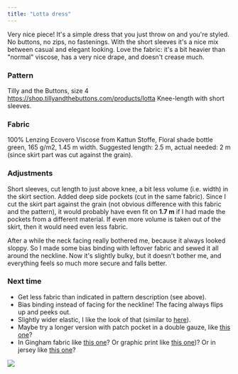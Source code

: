 ```yaml
---
title: "Lotta dress"
---
```


Very nice piece! It's a simple dress that you just throw on and you're styled. No buttons, no zips, no fastenings. With the short sleeves it's a nice mix between casual and elegant looking. Love the fabric: it's a bit heavier than "normal" viscose, has a very nice drape, and doesn't crease much. 

### Pattern
Tilly and the Buttons, size 4 https://shop.tillyandthebuttons.com/products/lotta
Knee-length with short sleeves.
### Fabric
100% Lenzing Ecovero Viscose from Kattun Stoffe, Floral shade bottle green, 165 g/m2, 1.45 m width. Suggested length: 2.5 m, actual needed: 2 m (since skirt part was cut against the grain). 

### Adjustments
Short sleeves, cut length to just above knee, a bit less volume (i.e. width) in the skirt section. Added deep side pockets (cut in the same fabric). Since I cut the skirt part against the grain (not obvious difference with this fabric and the pattern), it would probably have even fit on **1.7 m** if I had made the pockets from a different material. If even more volume is taken out of the skirt, then it would need even less fabric. 

After a while the neck facing really bothered me, because it always looked sloppy. So I made some bias binding with leftover fabric and sewed it all around the neckline. Now it's slightly bulky, but it doesn't bother me, and everything feels so much more secure and falls better. 

### Next time
- Get less fabric than indicated in pattern description (see above).
- Bias binding instead of facing for the neckline! The facing always flips up and peeks out. 
- Slightly wider elastic, I like the look of that (similar to [here](https://www.instagram.com/p/CfLf1UFMzfJ/)).
- Maybe try a longer version with patch pocket in a double gauze, like [this one](https://www.instagram.com/p/CevjUlwsH4J/?)?
- In Gingham fabric like [this one](https://www.instagram.com/p/CrTy5Yws9p8/)? Or graphic print like [this one](https://www.instagram.com/p/CsIihHxsnau/))? Or in jersey like [this one](https://www.instagram.com/p/CsqPMfrMm9t/)?


![](projects/attachments/DSCF7705.jpg)